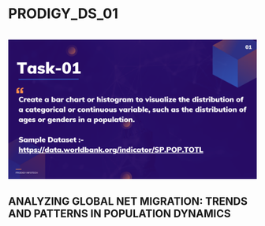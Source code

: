 # PRODIGY_DS_01
<br>
<img src="https://github.com/ajayvighnesh/PRODIGY_DS_01/blob/main/DS_TASK 01.png"   >

## ANALYZING GLOBAL NET MIGRATION: TRENDS AND PATTERNS IN POPULATION DYNAMICS
